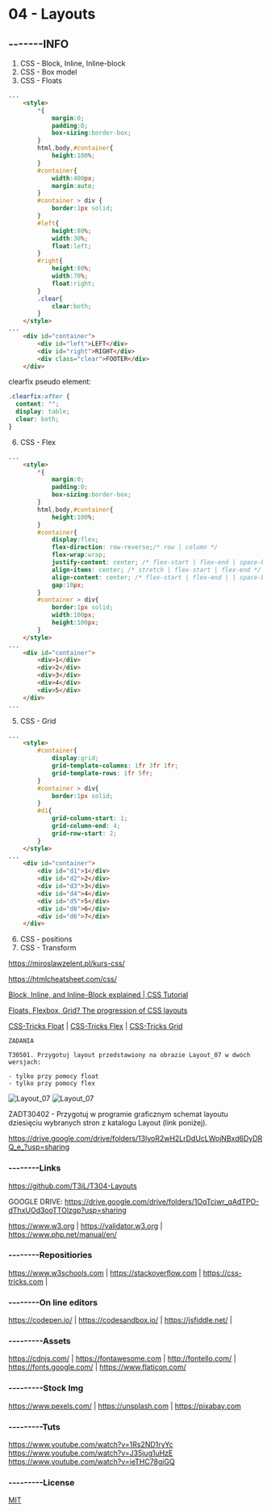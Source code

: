 # 04 - Layouts

## -------INFO

1. CSS - Block, Inline, Inline-block
2. CSS - Box model
3. CSS - Floats
```html
...
    <style>
        *{
            margin:0;
            padding:0;
            box-sizing:border-box;
        }
        html,body,#container{
            height:100%;
        }
        #container{
            width:400px;
            margin:auto;
        }
        #container > div {
            border:1px solid;
        }
        #left{
            height:80%;
            width:30%;
            float:left;
        }
        #right{
            height:80%;
            width:70%;
            float:right;
        }
        .clear{
            clear:both;
        }
    </style>
...
    <div id="container">
        <div id="left">LEFT</div>
        <div id="right">RIGHT</div>
        <div class="clear">FOOTER</div>
    </div>
```

clearfix pseudo element:
```css
.clearfix:after {
  content: "";
  display: table;
  clear: both;
}
```

6. CSS - Flex
```html
...
    <style>
        *{
            margin:0;
            padding:0;
            box-sizing:border-box;
        }
        html,body,#container{
            height:100%;
        }
        #container{
            display:flex;
            flex-direction: row-reverse;/* row | column */
            flex-wrap:wrap;
            justify-content: center; /* flex-start | flex-end | space-between | space-around | space-evenly */
            align-items: center; /* stretch | flex-start | flex-end */
            align-content: center; /* flex-start | flex-end | | space-between | space-around | space-evenly | stretch */
            gap:10px;
        }
        #container > div{
            border:1px solid;
            width:100px;
            height:100px;
        }
    </style>
...
    <div id="container">
        <div>1</div>
        <div>2</div>
        <div>3</div>
        <div>4</div>
        <div>5</div>
    </div>
...
```
5. CSS - Grid
```html
...
    <style>
        #container{
            display:grid;
            grid-template-columns: 1fr 3fr 1fr;
            grid-template-rows: 1fr 5fr;
        }
        #container > div{
            border:1px solid;
        }
        #d1{
            grid-column-start: 1;
            grid-column-end: 4;
            grid-row-start: 2;
        }
    </style>
...
    <div id="container">
        <div id="d1">1</div>
        <div id="d2">2</div>
        <div id="d3">3</div>
        <div id="d4">4</div>
        <div id="d5">5</div>
        <div id="d6">6</div>
        <div id="d6">7</div>
    </div>
```
6. CSS - positions
7. CSS - Transform



https://miroslawzelent.pl/kurs-css/

https://htmlcheatsheet.com/css/

[Block, Inline, and Inline-Block explained | CSS Tutorial](https://youtu.be/x_i2gga-sYg)

[Floats, Flexbox, Grid? The progression of CSS layouts](https://youtu.be/R7gqJkdc5dM)

[CSS-Tricks Float](https://css-tricks.com/almanac/properties/f/float/) |
[CSS-Tricks Flex](https://css-tricks.com/snippets/css/a-guide-to-flexbox/) |
[CSS-Tricks Grid](https://css-tricks.com/snippets/css/complete-guide-grid/)

```
ZADANIA

T30501. Przygotuj layout przedstawiony na obrazie Layout_07 w dwóch wersjach: 

- tylko przy pomocy float
- tylko przy pomocy flex
```
![Layout_07](/Layout_02.PNG)
![Layout_07](/Layout_07.jpg)

ZADT30402 - Przygotuj w programie graficznym schemat layoutu dziesięciu wybranych stron z katalogu Layout (link poniżej).

https://drive.google.com/drive/folders/13lyoR2wH2LrDdUcLWojNBxd6DyDRQ_e_?usp=sharing



### --------Links
https://github.com/T3iL/T304-Layouts

GOOGLE DRIVE: https://drive.google.com/drive/folders/1OqTcjwr_qAdTPO-dThxUOd3ooTTOlzgp?usp=sharing

https://www.w3.org | https://validator.w3.org | https://www.php.net/manual/en/
### --------Repositiories
https://www.w3schools.com | https://stackoverflow.com | https://css-tricks.com |
### --------On line editors
https://codepen.io/ | https://codesandbox.io/ | https://jsfiddle.net/ |
### ---------Assets
https://cdnjs.com/ | https://fontawesome.com | http://fontello.com/ | https://fonts.google.com/ | https://www.flaticon.com/
### ---------Stock Img
https://www.pexels.com/ | https://unsplash.com | https://pixabay.com
### ---------Tuts
https://www.youtube.com/watch?v=1Rs2ND1ryYc
https://www.youtube.com/watch?v=J35jug1uHzE
https://www.youtube.com/watch?v=ieTHC78giGQ
### ---------License
[MIT](https://choosealicense.com/licenses/mit/)

